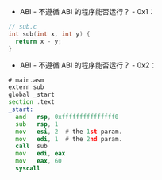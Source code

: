 * ABI - 不遵循 ABI 的程序能否运行？ - 0x1：
```c
// sub.c
int sub(int x, int y) {
  return x - y;
}
```

* ABI - 不遵循 ABI 的程序能否运行？ - 0x2：
```asm
# main.asm
extern sub
global _start
section .text
_start:
  and   rsp, 0xfffffffffffffff0
  sub   rsp, 1
  mov   esi, 2  # the 1st param.
  mov   edi, 1  # the 2nd param.
  call  sub
  mov   edi, eax
  mov   eax, 60
  syscall
```


